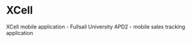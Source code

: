 XCell
=====

XCell mobile application - Fullsail University APD2 - mobile sales tracking application
